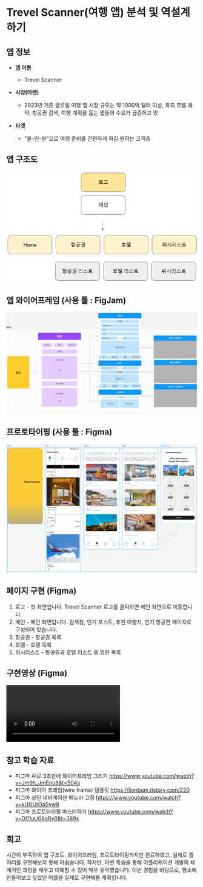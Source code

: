 # Trevel Scanner(여행 앱) 분석 및 역설계 하기

## 앱 정보

- **앱 이름** 

  - Trevel Scanner    

- **시장(마켓)**  

  - 2023년 기준 글로벌 여행 앱 시장 규모는 약 1000억 달러 이상, 특히 호텔 예약, 항공권 검색, 여행 계획을 돕는 앱들의 수요가 급증하고 있

- **타겟**  

  - "올-인-원"으로 여행 준비를 간편하게 하길 원하는 고객층        



## 앱 구조도

![Quest4-1](./250203-Fq1.png)


## 앱 와이어프레임 (사용 툴 : FigJam)

![Quest4-2](./250203-Fq2.png)


## 프로토타이핑 (사용 툴 : Figma)

![Quest4-3](./250203-Fq3.png)



## 페이지 구현 (Figma)
1. 로고 - 첫 화면입니다. Trevel Scanner 로고를 클릭하면 메인 화면으로 이동합니다.
2. 메인 - 메인 화면입니다. 검색창, 인기 포스트, 추천 여행지, 인기 항공편 페이지로 구성되어 있습니다.
3. 항공권 - 항공권 목록
4. 호텔 - 호텔 목록
5. 위시리스트 - 항공권과 호텔 리스트 중 찜한 목록



## 구현영상 (Figma)
![Quest4-4](./250203-Fq4.mp4)


## 참고 학습 자료 
- 피그마 AI로 3초만에 와이어프레임 그리기 https://www.youtube.com/watch?v=Jm9h_JmEnu8&t=504s
- 피그마 와이어 프레임(wire frame) 템플릿 https://lionbum.tistory.com/220
- 피그마 상단 네비게이션 메뉴바 고정 https://www.youtube.com/watch?v=kUGUtOaSyw8
- 피그마 프로토타이핑 마스터하기 https://www.youtube.com/watch?v=D01uU68qRv0&t=389s

## 회고
시간이 부족하여 앱 구조도, 와이어프레임, 프로토타이핑까지만 완료하였고, 실제로 플러터를 구현해보지 못해 아쉽습니다.
하지만, 이번 학습을 통해 어플리케이션 개발의 체계적인 과정을 배우고 이해할 수 있어 매우 유익했습니다.
이번 경험을 바탕으로, 평소에 만들어보고 싶었던 어플을 실제로 구현해볼 계획입니다.

